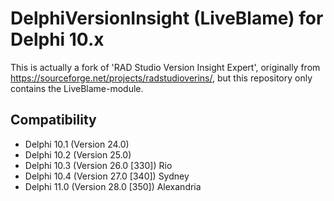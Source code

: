 # DelphiVersionInsight (LiveBlame) for Delphi 10.x
This is actually a fork of 'RAD Studio Version Insight Expert', originally from https://sourceforge.net/projects/radstudioverins/, but this repository only contains the LiveBlame-module.

## Compatibility
- Delphi 10.1 (Version 24.0)
- Delphi 10.2 (Version 25.0)
- Delphi 10.3 (Version 26.0 [330]) Rio
- Delphi 10.4 (Version 27.0 [340]) Sydney
- Delphi 11.0 (Version 28.0 [350]) Alexandria
